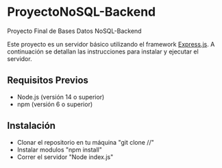 # ProyectoNoSQL-Backend
Proyecto Final de Bases Datos NoSQL-Backend


Este proyecto es un servidor básico utilizando el framework [Express.js](https://expressjs.com/). A continuación se detallan las instrucciones para instalar y ejecutar el servidor.

## Requisitos Previos

- Node.js (versión 14 o superior)
- npm (versión 6 o superior)

## Instalación

- Clonar el repositorio en tu máquina "git clone //"
- Instalar modulos "npm install"
- Correr el servidor "Node index.js"
